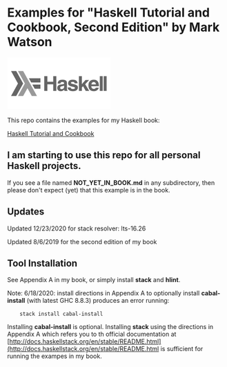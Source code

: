 # Examples for "Haskell Tutorial and Cookbook, Second Edition" by Mark Watson

![Haskell Logo](haskell.svg)

This repo contains the examples for my Haskell book:

[Haskell Tutorial and Cookbook](https://leanpub.com/haskell-cookbook)

## I am starting to use this repo for all personal Haskell projects.

If you see a file named **NOT_YET_IN_BOOK.md** in any subdirectory, then please don't expect (yet) that this example is in the book.

## Updates

Updated 12/23/2020 for stack resolver: lts-16.26

Updated 8/6/2019 for the second edition of my book

## Tool Installation

See Appendix A in my book, or simply install **stack** and **hlint**.

Note: 6/18/2020: install directions in Appendix A to optionally install **cabal-install** (with latest GHC 8.8.3) produces an error running:

        stack install cabal-install

Installing **cabal-install** is optional. Installing **stack** using the directions in Appendix A which refers you to th official documentation at [http://docs.haskellstack.org/en/stable/README.html](http://docs.haskellstack.org/en/stable/README.html is sufficient for running the exampes in my book.
